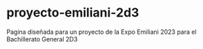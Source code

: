 # proyecto-emiliani-2d3
Pagina diseñada para un proyecto de la Expo Emiliani 2023 para el Bachillerato General 2D3
